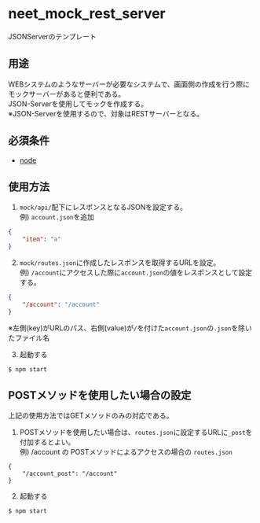 # neet_mock_rest_server
JSONServerのテンプレート

## 用途
WEBシステムのようなサーバーが必要なシステムで、画面側の作成を行う際にモックサーバーがあると便利である。  
JSON-Serverを使用してモックを作成する。  
※JSON-Serverを使用するので、対象はRESTサーバーとなる。  

## 必須条件
* [node](https://nodejs.org/ja/)

## 使用方法

1. `mock/api/`配下にレスポンスとなるJSONを設定する。  
例) `account.json`を追加

```account.json
{
    "item": "a"
}
```

2. `mock/routes.json`に作成したレスポンスを取得するURLを設定。  
例) `/account`にアクセスした際に`account.json`の値をレスポンスとして設定する。  

```routes.json
{
    "/account": "/account"
}
```
※左側(key)がURLのパス、右側(value)が`/`を付けた`account.json`の`.json`を除いたファイル名  

3. 起動する

```
$ npm start
```

## POSTメソッドを使用したい場合の設定

上記の使用方法ではGETメソッドのみの対応である。  

1. POSTメソッドを使用したい場合は、`routes.json`に設定するURLに`_post`を付加するとよい。  
例) /account の POSTメソッドによるアクセスの場合の `routes.json`
```
{
    "/account_post": "/account"
}
```

2. 起動する

```
$ npm start
```
